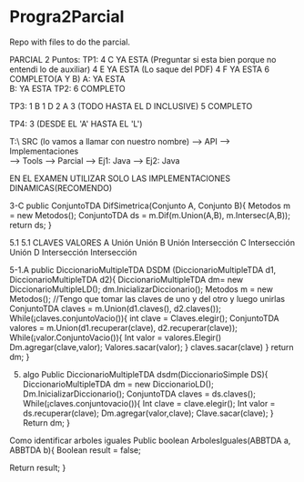 # Progra2Parcial
Repo with files to do the parcial.

PARCIAL 2 Puntos:
TP1:
	4 C   							YA ESTA (Preguntar si esta bien porque no entendi lo de auxiliar)
	4 E 							YA ESTA (Lo saque del PDF)
	4 F 							YA ESTA
	6 COMPLETO(A Y B)			A:	YA ESTA 		
								B:  YA ESTA
TP2: 6 COMPLETO

TP3: 
	1 B
	1 D
	2 A
	3 (TODO HASTA EL D INCLUSIVE)
	5 COMPLETO

TP4:
	3 (DESDE EL 'A' HASTA EL 'L')


T:\ SRC (lo vamos a llamar con nuestro nombre) --> API
											   --> Implementaciones		
											   --> Tools
						 					   --> Parcial --> Ej1: Java
							     						   --> Ej2: Java

EN EL EXAMEN UTILIZAR SOLO LAS IMPLEMENTACIONES DINAMICAS(RECOMENDO)


3-C
public ConjuntoTDA DifSimetrica(Conjunto A, Conjunto B){
	Metodos m = new Metodos();
	ConjuntoTDA ds = m.Dif(m.Union(A,B), m.Intersec(A,B));
	return ds;
}


5.1
5.1	CLAVES	VALORES
A	Unión	Unión
B	Unión	Intersección
C	Intersección	Unión
D	Intersección	Intersección







5-1.A
public DiccionarioMultipleTDA DSDM (DiccionarioMultipleTDA d1, DiccionarioMultipleTDA d2){
	DiccionarioMultipleTDA dm= new DiccionarioMultipleLD();
	dm.InicializarDiccionario();
	Metodos m = new Metodos();
	//Tengo que tomar las claves de uno y del otro y luego unirlas
	ConjuntoTDA claves = m.Union(d1.claves(), d2.claves());
	While(¡claves.conjuntoVacio()){
	int clave = Claves.elegir();
	ConjuntoTDA valores = m.Union(d1.recuperar(clave), d2.recuperar(clave));
	While(¡valor.ConjuntoVacio()){
		Int valor = valores.Elegir()
		Dm.agregar(clave,valor);
Valores.sacar(valor);
}
		claves.sacar(clave)
}
	return dm;
}


5. algo
Public DiccionarioMultipleTDA dsdm(DiccionarioSimple DS){
	DiccionarioMultipleTDA dm = new DiccionarioLD();
	Dm.InicializarDiccionario();
	ConjuntoTDA claves = ds.claves();
	While(¡claves.conjuntovacio()){
	Int clave = clave.elegir();
	Int valor = ds.recuperar(clave);
	Dm.agregar(valor,clave);
	Clave.sacar(clave);
}
	Return dm;
}

Como identificar arboles iguales
Public boolean ArbolesIguales(ABBTDA a, ABBTDA b){
Boolean result = false;

Return result;
}
